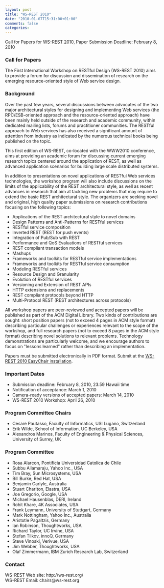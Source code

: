 ```yaml
---
layout: post
title: "WS-REST 2010"
date: "2010-01-07T15:31:00+01:00"
comments: false
categories: 
---
```


<p>Call for Papers for <a href="http://ws-rest.org/">WS-REST 2010</a>, Paper Submission Deadline: February 8, 2010</p>

<h3>Call for Papers</h3>

<p>The First International Workshop on RESTful Design (WS-REST 2010) aims to provide a forum for discussion and dissemination of research on the emerging resource-oriented style of Web service design.</p>

<h3>Background</h3>

<p>Over the past few years, several discussions between advocates of the two major architectural styles for designing and implementing Web services (the RPC/ESB-oriented approach and the resource-oriented approach) have been mainly held outside of the research and academic community, within dedicated mailing lists, forums and practitioner communities. The RESTful approach to Web services has also received a significant amount of attention from industry as indicated by the numerous technical books being published on the topic.</p>

<p>This first edition of WS-REST, co-located with the WWW2010 conference, aims at providing an academic forum for discussing current emerging research topics centered around the application of REST, as well as advanced application scenarios for building large scale distributed systems.</p>

<p>In addition to presentations on novel applications of RESTful Web services technologies, the workshop program will also include discussions on the limits of the applicability of the REST architectural style, as well as recent advances in research that aim at tackling new problems that may require to extend the basic REST architectural style. The organizers are seeking novel and original, high quality paper submissions on research contributions focusing on the following topics:</p>

<ul>
<li>Applications of the REST architectural style to novel domains</li>
<li>Design Patterns and Anti-Patterns for RESTful services</li>
<li>RESTful service composition</li>
<li>Inverted REST (REST for push events)</li>
<li>Integration of Pub/Sub with REST</li>
<li>Performance and QoS Evaluations of RESTful services</li>
<li>REST compliant transaction models</li>
<li>Mashups</li>
<li>Frameworks and toolkits for RESTful service implementations</li>
<li>Frameworks and toolkits for RESTful service consumption</li>
<li>Modeling RESTful services</li>
<li>Resource Design and Granularity</li>
<li>Evolution of RESTful services</li>
<li>Versioning and Extension of REST APIs</li>
<li>HTTP extensions and replacements</li>
<li>REST compliant protocols beyond HTTP</li>
<li>Multi-Protocol REST (REST architectures across protocols)</li>
</ul>

<p>All workshop papers are peer-reviewed and accepted papers will be published as part of the ACM Digital Library. Two kinds of contributions are sought: short position papers (not to exceed 4 pages in ACM style format) describing particular challenges or experiences relevant to the scope of the workshop, and full research papers (not to exceed 8 pages in the ACM style format) describing novel solutions to relevant problems. Technology demonstrations are particularly welcome, and we encourage authors to focus on "lessons learned" rather than describing an implementation.</p>

<p>Papers must be submitted electronically in PDF format. Submit at the <a href="http://www.easychair.org/conferences/?conf=WSREST2010">WS-REST 2010 EasyChair installation</a>.</p>

<h3>Important Dates</h3>

<ul>
<li>Submission deadline: February 8, 2010, 23.59 Hawaii time</li>
<li>Notification of acceptance: March 1, 2010</li>
<li>Camera-ready versions of accepted papers: March 14, 2010</li>
<li>WS-REST 2010 Workshop: April 26, 2010</li>
</ul>

<h3>Program Committee Chairs</h3>

<ul>
<li>Cesare Pautasso, Faculty of Informatics, USI Lugano, Switzerland</li>
<li>Erik Wilde, School of Information, UC Berkeley, USA</li>
<li>Alexandros Marinos, Faculty of Engineering &amp; Physical Sciences, University of Surrey, UK</li>
</ul>

<h3>Program Committee</h3>

<ul>
<li>Rosa Alarcon, Pontificia Universidad Catolica de Chile</li>
<li>Subbu Allamaraju, Yahoo Inc., USA</li>
<li>Tim Bray, Sun Microsystems, USA</li>
<li>Bill Burke, Red Hat, USA</li>
<li>Benjamin Carlyle, Australia</li>
<li>Stuart Charlton, Elastra, USA</li>
<li>Joe Gregorio, Google, USA</li>
<li>Michael Hausenblas, DERI, Ireland</li>
<li>Rohit Khare, 4K Associates, USA</li>
<li>Frank Leymann, University of Stuttgart, Germany</li>
<li>Mark Nottingham, Yahoo Inc., Australia</li>
<li>Aristotle Pagaltzis, Germany</li>
<li>Ian Robinson, Thoughtworks, USA</li>
<li>Richard Taylor, UC Irvine, USA</li>
<li>Stefan Tilkov, innoQ, Germany</li>
<li>Steve Vinoski, Verivue, USA</li>
<li>Jim Webber, Thoughtworks, USA</li>
<li>Olaf Zimmermann, IBM Zurich Research Lab, Switzerland</li>
</ul>

<h3>Contact</h3>

<p>WS-REST Web site: http://ws-rest.org/ <br />
WS-REST Email: chairs@ws-rest.org</p>


